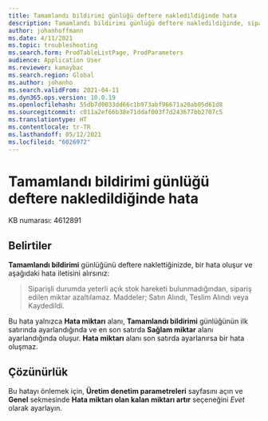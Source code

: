 ```yaml
---
title: Tamamlandı bildirimi günlüğü deftere nakledildiğinde hata
description: Tamamlandı bildirimi günlüğü deftere nakledildiğinde, sipariş edilen miktarın azaltılamadığını belirten bir hata iletisi alırsınız.
author: johanhoffmann
ms.date: 4/11/2021
ms.topic: troubleshooting
ms.search.form: ProdTableListPage, ProdParameters
audience: Application User
ms.reviewer: kamaybac
ms.search.region: Global
ms.author: johanho
ms.search.validFrom: 2021-04-11
ms.dyn365.ops.version: 10.0.19
ms.openlocfilehash: 55db7d0033dd66c1b973abf96671a20ab05d61d8
ms.sourcegitcommit: c011a2ef66b38e71ddaf003f7d243677bb2707c5
ms.translationtype: HT
ms.contentlocale: tr-TR
ms.lasthandoff: 05/12/2021
ms.locfileid: "6026972"
---
```

# <a name="error-when-the-report-as-finished-journal-is-posted"></a>Tamamlandı bildirimi günlüğü deftere nakledildiğinde hata

KB numarası: 4612891

## <a name="symptoms"></a>Belirtiler

**Tamamlandı bildirimi** günlüğünü deftere naklettiğinizde, bir hata oluşur ve aşağıdaki hata iletisini alırsınız:

> Siparişli durumda yeterli açık stok hareketi bulunmadığından, sipariş edilen miktar azaltılamaz. Maddeler; Satın Alındı, Teslim Alındı veya Kaydedildi.

Bu hata yalnızca **Hata miktarı** alanı, **Tamamlandı bildirimi** günlüğünün ilk satırında ayarlandığında ve en son satırda **Sağlam miktar** alanı ayarlandığında oluşur. **Hata miktarı** alanı son satırda ayarlanırsa bir hata oluşmaz.

## <a name="resolution"></a>Çözünürlük

Bu hatayı önlemek için, **Üretim denetim parametreleri** sayfasını açın ve **Genel** sekmesinde **Hata miktarı olan kalan miktarı artır** seçeneğini *Evet* olarak ayarlayın.
